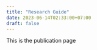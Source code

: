 ```yaml
---
title: "Research Guide"
date: 2023-06-14T02:33:00+07:00
draft: false
---
```


This is the publication page